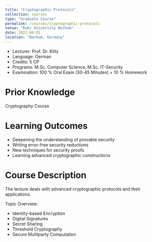 ```yaml
---
title: "Cryptographic Protocols"
collection: courses
type: "Graduate Course"
permalink: /courses/cryptographic-protocols
venue: "Ruhr University Bochum"
date: 2022-04-01
location: "Bochum, Germany"
---
```


* Lecturer: Prof. Dr. Kiltz
* Language: German
* Credits: 5 CP
* Programs: M.Sc. Computer Science, M.Sc. IT-Security
* Examination: 100 % Oral Exam (30-45 Minutes) + 10 % Homework

Prior Knowledge
=====

Cryptography Course

Learning Outcomes
=====

* Deepening the understanding of provable security
* Writing error-free security reductions
* New techniques for security proofs
* Learning advanced cryptographic constructions

Course Description
======

The lecture deals with advanced cryptographic protocols and their applications. 

Topic Overview:

* Identity-based Encryption
* Digital Signatures
* Secret Sharing
* Threshold Cryptography
* Secure Multiparty Computation
